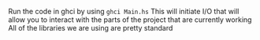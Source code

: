 Run the code in ghci by using 
```ghci Main.hs```
This will initiate I/O that will allow you to interact with the parts of the project that are currently working
All of the libraries we are using are pretty standard
